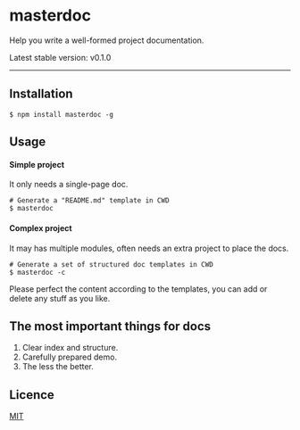 # masterdoc

Help you write a well-formed project documentation.

Latest stable version: v0.1.0

---

## Installation

```
$ npm install masterdoc -g
```

## Usage


#### Simple project

It only needs a single-page doc. 

```
# Generate a "README.md" template in CWD
$ masterdoc
```

#### Complex project

It may has multiple modules, often needs an extra project to place the docs.

```
# Generate a set of structured doc templates in CWD
$ masterdoc -c
```

Please perfect the content according to the templates, you can add or delete any stuff as you like.

## The most important things for docs

1. Clear index and structure.
2. Carefully prepared demo.
3. The less the better.

## Licence

[MIT](http://opensource.org/licenses/MIT)

